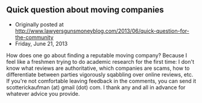 ## Quick question about moving companies

 * Originally posted at http://www.lawyersgunsmoneyblog.com/2013/06/quick-question-for-the-community
 * Friday, June 21, 2013

How does one go about finding a reputable moving company? Because I feel like a freshmen trying to do academic research for the first time: I don't know what reviews are authoritative, which companies are scams, how to differentiate between parties vigorously sqabbling over online reviews, etc. If you're not comfortable leaving feedback in the comments, you can send it scotterickaufman (at) gmail (dot) com. I thank any and all in advance for whatever advice you provide.